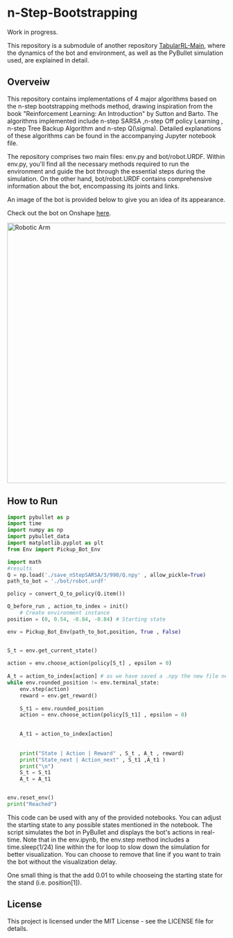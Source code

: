 # n-Step-Bootstrapping

Work in progress.

This repository is a submodule of another repository [TabularRL-Main](https://github.com/TheUndercover01/TabularRL-Main/tree/main), where the dynamics of the bot and environment, as well as the PyBullet simulation used, are explained in detail. 


## Overveiw

This repository contains implementations of 4 major algorithms based on the n-step bootstrapping methods method, drawing inspiration from the book "Reinforcement Learning: An Introduction" by Sutton and Barto. The algorithms implemented include n-step SARSA ,n-step Off policy Learning , n-step Tree Backup Algorithm and n-step Q(\sigma). Detailed explanations of these algorithms can be found in the accompanying Jupyter notebook file.

The repository comprises two main files: env.py and bot/robot.URDF. Within env.py, you'll find all the necessary methods required to run the environment and guide the bot through the essential steps during the simulation. On the other hand, bot/robot.URDF contains comprehensive information about the bot, encompassing its joints and links.

An image of the bot is provided below to give you an idea of its appearance.

Check out the bot on Onshape [here](https://cad.onshape.com/documents/04a8f06c4e82eef0aab52342/w/e26ea93d189b4fb4644d2868/e/ce0ae9d693e713171509edc4?renderMode=0&leftPanel=false&uiState=65b6963083efbe35d664705e).

<img src="https://github.com/TheUndercover01/TabularRL-Robotics/blob/main/image_bot.png?raw=true" alt="Robotic Arm" width="575" height="600">


## How to Run

```python
import pybullet as p
import time
import numpy as np
import pybullet_data 
import matplotlib.pyplot as plt
from Env import Pickup_Bot_Env

import math
#results 
Q = np.load('./save_nStepSARSA/3/990/Q.npy' , allow_pickle=True)
path_to_bot = './bot/robot.urdf'

policy = convert_Q_to_policy(Q.item())

Q_before_run , action_to_index = init()
    # Create environment instance
position = (0, 0.54, -0.84, -0.84) # Starting state

env = Pickup_Bot_Env(path_to_bot,position, True , False)


S_t = env.get_current_state()
    
action = env.choose_action(policy[S_t] , epsilon = 0)
   
A_t = action_to_index[action] # as we have saved a .npy the new file needs to be converted back to a dictionary
while env.rounded_position != env.terminal_state:
    env.step(action)
    reward = env.get_reward()
    
    S_t1 = env.rounded_position
    action = env.choose_action(policy[S_t1] , epsilon = 0)
  

    A_t1 = action_to_index[action]
    
    
    print("State | Action | Reward" , S_t , A_t , reward)
    print("State_next | Action_next" , S_t1 ,A_t1 )
    print("\n")
    S_t = S_t1
    A_t = A_t1


env.reset_env()
print("Reached")

```
This code can be used with any of the provided notebooks. You can adjust the starting state to any possible states mentioned in the notebook. The script simulates the bot in PyBullet and displays the bot's actions in real-time. Note that in the env.ipynb, the env.step method includes a time.sleep(1/24) line within the for loop to slow down the simulation for better visualization. You can choose to remove that line if you want to train the bot without the visualization delay.

One small thing is that the add 0.01 to while chooseing the starting state for the stand (i.e. position[1]).

## License

This project is licensed under the MIT License - see the LICENSE file for details.